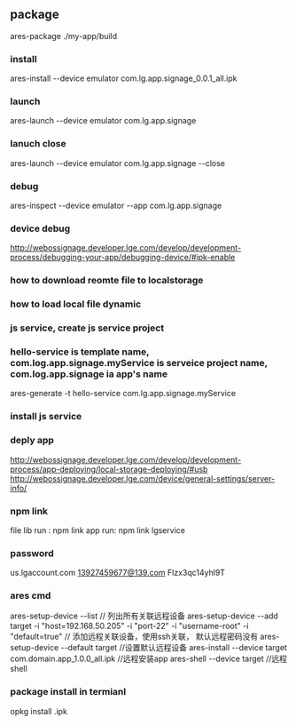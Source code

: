 
## package

ares-package ./my-app/build

### install

ares-install --device emulator com.lg.app.signage_0.0.1_all.ipk

### launch

ares-launch --device  emulator com.lg.app.signage
### lanuch close 

ares-launch --device  emulator com.lg.app.signage --close

### debug
ares-inspect --device emulator --app com.lg.app.signage
### device debug
http://webossignage.developer.lge.com/develop/development-process/debugging-your-app/debugging-device/#ipk-enable

### how to download reomte file to localstorage

### how to load local file dynamic


### js service, create js service project
### hello-service is template name, com.log.app.signage.myService is serveice project name, com.log.app.signage ia app's name
ares-generate -t hello-service com.lg.app.signage.myService

### install js service

### deply app
http://webossignage.developer.lge.com/develop/development-process/app-deploying/local-storage-deploying/#usb
http://webossignage.developer.lge.com/device/general-settings/server-info/


### npm link
file lib run : npm link
app run: npm link lgservice

### password
us.lgaccount.com
13927459677@139.com
Flzx3qc14yhl9T


### ares cmd
ares-setup-device --list // 列出所有关联远程设备
ares-setup-device --add target -i "host=192.168.50.205" -i "port-22" -i "username-root" -i "default=true" // 添加远程关联设备，使用ssh关联， 默认远程密码没有
ares-setup-device --default target //设置默认远程设备
ares-install --device target com.domain.app_1.0.0_all.ipk //远程安装app
ares-shell --device target //远程shell


### package install in termianl

opkg install <package-name>.ipk